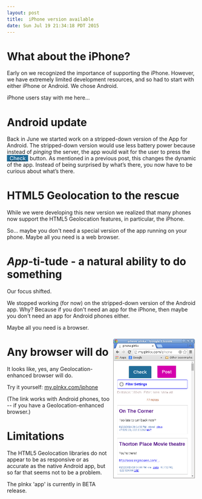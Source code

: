 ```yaml
---
layout: post
title:  iPhone version available
date: Sun Jul 19 21:34:18 PDT 2015
---
```




# What about the iPhone?

Early on we recognized the importance of supporting the iPhone.
However, we have extremely limited development resources,
and so had to start with either iPhone or Android. We chose Android.

iPhone users stay with me here...


# Android update

Back in June we started work on a stripped-down version of the App
for Android.
The stripped-down version would use less battery power because instead of
*pinging* the server, the app would wait for the user to press the
<a
href='http://my.plnkx.com/iphone'><span
  style='background-color: #216d99; padding-left: .5em; padding-right:
  .5em; color: #ffffff;'>Check</span></a> button.
As mentioned in a previous post, this changes the dynamic of the app.
Instead of being surprised by what’s there, you now have to be
curious about what’s there.

# HTML5 Geolocation to the rescue

While we were developing this new version we realized that many
phones now support the HTML5 Geolocation features, in particular, the
iPhone.

So... maybe you don't need a special version of the app
running on your phone. Maybe all you need is a web browser.

# *App*-ti-tude - a natural ability to do something

Our focus shifted.

We stopped working (for now) on the stripped-down version of the
Android app. Why? Because if you don't need an app for the iPhone,
then maybe you don't need an app for Android phones either.

Maybe all you need is a browser.

<img src='/images/app-ti-tude.png'
     alt='plnkx iphone version' title='plnkx iphone version'
     style='float: right; margin: .5em;' />


# Any browser will do

It looks like, yes, any Geolocation-enhanced browser will do.

Try it yourself:
[my.plnkx.com/iphone](http://my.plnkx.com/iphone)

(The link works with Android phones, too -- if you have a
Geolocation-enhanced browser.)

# Limitations

The HTML5 Geolocation libraries do not appear to be as responsive or
as accurate as the native Android app, but so far that seems not to
be a problem.

The plnkx 'app' is currently in BETA release.
